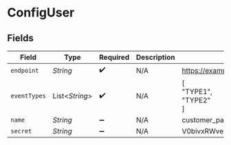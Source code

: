 # ConfigUser


## Fields

| Field                            | Type                             | Required                         | Description                      | Example                          |
| -------------------------------- | -------------------------------- | -------------------------------- | -------------------------------- | -------------------------------- |
| `endpoint`                       | *String*                         | :heavy_check_mark:               | N/A                              | https://example.com              |
| `eventTypes`                     | List<*String*>                   | :heavy_check_mark:               | N/A                              | [<br/>"TYPE1",<br/>"TYPE2"<br/>] |
| `name`                           | *String*                         | :heavy_minus_sign:               | N/A                              | customer_payment                 |
| `secret`                         | *String*                         | :heavy_minus_sign:               | N/A                              | V0bivxRWveaoz08afqjU6Ko/jwO0Cb+3 |